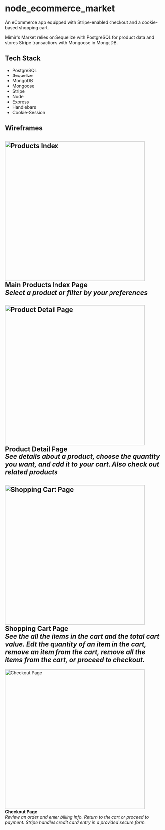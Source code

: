 # node_ecommerce_market
An eCommerce app equipped with Stripe-enabled checkout and a cookie-based 
shopping cart.

Mimir's Market relies on Sequelize with PostgreSQL for product data and stores 
Stripe transactions with Mongoose in MongoDB.

## Tech Stack
- PostgreSQL
- Sequelize
- MongoDB
- Mongoose
- Stripe
- Node
- Express
- Handlebars
- Cookie-Session

## Wireframes
<img src="https://raw.githubusercontent.com/patrickklima/project_mimirs_market/master/docs/wireframes/products_index.png" 
     width="450" alt="Products Index">  
**Main Products Index Page**  
_Select a product or filter by your preferences_  
--------

<img src="https://raw.githubusercontent.com/patrickklima/project_mimirs_market/master/docs/wireframes/products_detail.png" 
     width="450" alt="Product Detail Page">  
**Product Detail Page**  
_See details about a product, choose the quantity you want, and add it to your cart. Also check out related products_
--------

<img src="https://raw.githubusercontent.com/patrickklima/project_mimirs_market/master/docs/wireframes/cart_edit.png" 
     width="450" alt="Shopping Cart Page">  
**Shopping Cart Page**  
_See the all the items in the cart and the total cart value. Edt the quantity of an item in the cart, remove an item from the cart, remove all the items from the cart, or proceed to checkout._  
--------

<img src="https://raw.githubusercontent.com/patrickklima/project_mimirs_market/master/docs/wireframes/checkout.png" 
     width="450" alt="Checkout Page">  
**Checkout Page**  
_Review an order and enter billing info. Return to the cart or proceed to payment. Stripe handles credit card entry in a provided secure form._  
